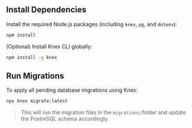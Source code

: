 ## Install Dependencies

Install the required Node.js packages (including `knex`, `pg`, and `dotenv`):

```bash
npm install
```

(Optional) Install Knex CLI globally:

```bash
npm install -g knex
```

## Run Migrations

To apply all pending database migrations using Knex:

```bash
npx knex migrate:latest
```
> This will run the migration files in the `migrations/`folder and update the PostreSQL schema accordingly.